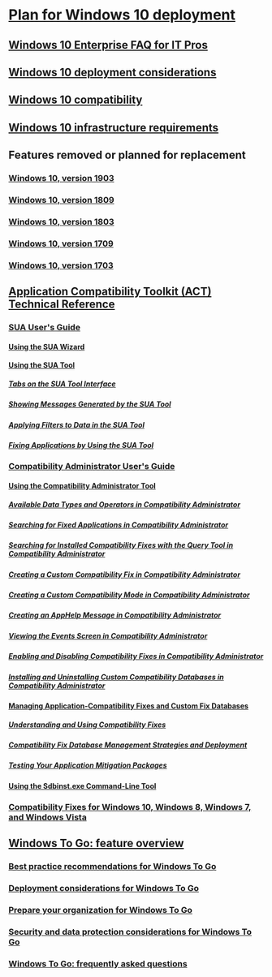 # [Plan for Windows 10 deployment](index.md)
## [Windows 10 Enterprise FAQ for IT Pros](windows-10-enterprise-faq-itpro.md)
## [Windows 10 deployment considerations](windows-10-deployment-considerations.md)
## [Windows 10 compatibility](windows-10-compatibility.md)
## [Windows 10 infrastructure requirements](windows-10-infrastructure-requirements.md)

## Features removed or planned for replacement
### [Windows 10, version 1903](windows-10-1903-removed-features.md)
### [Windows 10, version 1809](windows-10-1809-removed-features.md)
### [Windows 10, version 1803](windows-10-1803-removed-features.md)
### [Windows 10, version 1709](windows-10-1709-removed-features.md)
### [Windows 10, version 1703](windows-10-1703-removed-features.md)

## [Application Compatibility Toolkit (ACT) Technical Reference](act-technical-reference.md)
### [SUA User's Guide](sua-users-guide.md)
#### [Using the SUA Wizard](using-the-sua-wizard.md)
#### [Using the SUA Tool](using-the-sua-tool.md)
##### [Tabs on the SUA Tool Interface](tabs-on-the-sua-tool-interface.md)
##### [Showing Messages Generated by the SUA Tool](showing-messages-generated-by-the-sua-tool.md)
##### [Applying Filters to Data in the SUA Tool](applying-filters-to-data-in-the-sua-tool.md)
##### [Fixing Applications by Using the SUA Tool](fixing-applications-by-using-the-sua-tool.md)
### [Compatibility Administrator User's Guide](compatibility-administrator-users-guide.md)
#### [Using the Compatibility Administrator Tool](using-the-compatibility-administrator-tool.md)
##### [Available Data Types and Operators in Compatibility Administrator](available-data-types-and-operators-in-compatibility-administrator.md)
##### [Searching for Fixed Applications in Compatibility Administrator](searching-for-fixed-applications-in-compatibility-administrator.md)
##### [Searching for Installed Compatibility Fixes with the Query Tool in Compatibility Administrator](searching-for-installed-compatibility-fixes-with-the-query-tool-in-compatibility-administrator.md)
##### [Creating a Custom Compatibility Fix in Compatibility Administrator](creating-a-custom-compatibility-fix-in-compatibility-administrator.md)
##### [Creating a Custom Compatibility Mode in Compatibility Administrator](creating-a-custom-compatibility-mode-in-compatibility-administrator.md)
##### [Creating an AppHelp Message in Compatibility Administrator](creating-an-apphelp-message-in-compatibility-administrator.md)
##### [Viewing the Events Screen in Compatibility Administrator](viewing-the-events-screen-in-compatibility-administrator.md)
##### [Enabling and Disabling Compatibility Fixes in Compatibility Administrator](enabling-and-disabling-compatibility-fixes-in-compatibility-administrator.md)
##### [Installing and Uninstalling Custom Compatibility Databases in Compatibility Administrator](installing-and-uninstalling-custom-compatibility-databases-in-compatibility-administrator.md)
#### [Managing Application-Compatibility Fixes and Custom Fix Databases](managing-application-compatibility-fixes-and-custom-fix-databases.md)
##### [Understanding and Using Compatibility Fixes](understanding-and-using-compatibility-fixes.md)
##### [Compatibility Fix Database Management Strategies and Deployment](compatibility-fix-database-management-strategies-and-deployment.md)
##### [Testing Your Application Mitigation Packages](testing-your-application-mitigation-packages.md)
#### [Using the Sdbinst.exe Command-Line Tool](using-the-sdbinstexe-command-line-tool.md)
### [Compatibility Fixes for Windows 10, Windows 8, Windows 7, and Windows Vista](compatibility-fixes-for-windows-8-windows-7-and-windows-vista.md)

## [Windows To Go: feature overview](windows-to-go-overview.md)
### [Best practice recommendations for Windows To Go](best-practice-recommendations-for-windows-to-go.md)
### [Deployment considerations for Windows To Go](deployment-considerations-for-windows-to-go.md)
### [Prepare your organization for Windows To Go](prepare-your-organization-for-windows-to-go.md)
### [Security and data protection considerations for Windows To Go](security-and-data-protection-considerations-for-windows-to-go.md)
### [Windows To Go: frequently asked questions](windows-to-go-frequently-asked-questions.md)